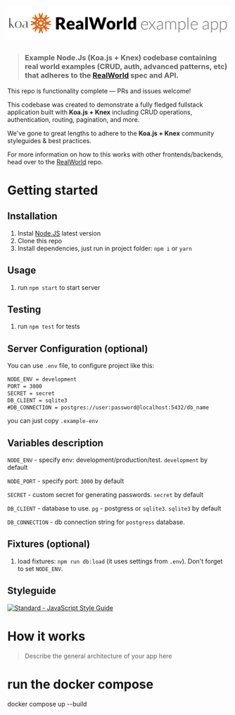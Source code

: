 # ![RealWorld Example App](logo.png)

> ### Example Node.Js (Koa.js + Knex) codebase containing real world examples (CRUD, auth, advanced patterns, etc) that adheres to the [RealWorld](https://github.com/gothinkster/realworld-example-apps) spec and API.

This repo is functionality complete — PRs and issues welcome!

This codebase was created to demonstrate a fully fledged fullstack application built with **Koa.js + Knex** including CRUD operations, authentication, routing, pagination, and more.

We've gone to great lengths to adhere to the **Koa.js + Knex** community styleguides & best practices.

For more information on how to this works with other frontends/backends, head over to the [RealWorld](https://github.com/gothinkster/realworld) repo.

# Getting started

## Installation

1. Instal [Node.JS](https://nodejs.org/en/download/package-manager/) latest version
2. Clone this repo
3. Install dependencies, just run in project folder: `npm i` or `yarn`

## Usage

1. run `npm start` to start server

## Testing

1. run `npm test` for tests

## Server Configuration (optional)

You can use `.env` file, to configure project like this:

```
NODE_ENV = development
PORT = 3000
SECRET = secret
DB_CLIENT = sqlite3
#DB_CONNECTION = postgres://user:password@localhost:5432/db_name
```

you can just copy `.example-env`

## Variables description

`NODE_ENV` - specify env: development/production/test. `development` by default

`NODE_PORT` - specify port: `3000` by default

`SECRET` - custom secret for generating passwords. `secret` by default

`DB_CLIENT` - database to use. `pg` - postgress or `sqlite3`. `sqlite3` by default

`DB_CONNECTION` - db connection string for `postgress` database.

## Fixtures (optional)

1. load fixtures: `npm run db:load` (it uses settings from `.env`). Don't forget to set `NODE_ENV`.

## Styleguide

[![Standard - JavaScript Style Guide](https://cdn.rawgit.com/feross/standard/master/badge.svg)](https://github.com/feross/standard)

# How it works

> Describe the general architecture of your app here

# run the docker compose 
docker compose up --build